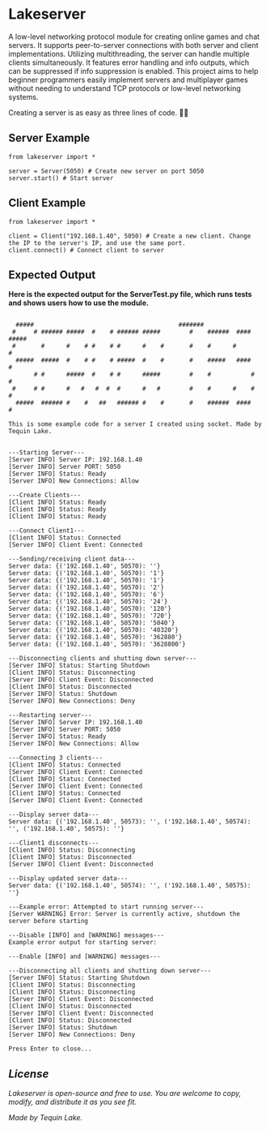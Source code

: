 # Lakeserver

A low-level networking protocol module for creating online games and chat servers. It supports peer-to-server connections with both server and client implementations. Utilizing multithreading, the server can handle multiple clients simultaneously. It features error handling and info outputs, which can be suppressed if info suppression is enabled. This project aims to help beginner programmers easily implement servers and multiplayer games without needing to understand TCP protocols or low-level networking systems.

Creating a server is as easy as three lines of code. 💪💪

## Server Example
```
from lakeserver import *

server = Server(5050) # Create new server on port 5050
server.start() # Start server
```

## Client Example
```
from lakeserver import *

client = Client("192.168.1.40", 5050) # Create a new client. Change the IP to the server's IP, and use the same port.
client.connect() # Connect client to server
```

## Expected Output
**Here is the expected output for the ServerTest.py file, which runs tests and shows users how to use the module.**
```

  #####                                        #######
 #     # ###### #####  #    # ###### #####        #    ######  ####  #####
 #       #      #    # #    # #      #    #       #    #      #        #
  #####  #####  #    # #    # #####  #    #       #    #####   ####    #
       # #      #####  #    # #      #####        #    #           #   #
 #     # #      #   #   #  #  #      #   #        #    #      #    #   #
  #####  ###### #    #   ##   ###### #    #       #    ######  ####    #

This is some example code for a server I created using socket. Made by Tequin Lake.


---Starting Server---
[Server INFO] Server IP: 192.168.1.40
[Server INFO] Server PORT: 5050
[Server INFO] Status: Ready
[Server INFO] New Connections: Allow

---Create Clients---
[Client INFO] Status: Ready
[Client INFO] Status: Ready
[Client INFO] Status: Ready

---Connect Client1---
[Client INFO] Status: Connected
[Server INFO] Client Event: Connected

---Sending/receiving client data---
Server data: {('192.168.1.40', 50570): ''}
Server data: {('192.168.1.40', 50570): '1'}
Server data: {('192.168.1.40', 50570): '1'}
Server data: {('192.168.1.40', 50570): '2'}
Server data: {('192.168.1.40', 50570): '6'}
Server data: {('192.168.1.40', 50570): '24'}
Server data: {('192.168.1.40', 50570): '120'}
Server data: {('192.168.1.40', 50570): '720'}
Server data: {('192.168.1.40', 50570): '5040'}
Server data: {('192.168.1.40', 50570): '40320'}
Server data: {('192.168.1.40', 50570): '362880'}
Server data: {('192.168.1.40', 50570): '3628800'}

---Disconnecting clients and shutting down server---
[Server INFO] Status: Starting Shutdown
[Client INFO] Status: Disconnecting
[Server INFO] Client Event: Disconnected
[Client INFO] Status: Disconnected
[Server INFO] Status: Shutdown
[Server INFO] New Connections: Deny

---Restarting server---
[Server INFO] Server IP: 192.168.1.40
[Server INFO] Server PORT: 5050
[Server INFO] Status: Ready
[Server INFO] New Connections: Allow

---Connecting 3 clients---
[Client INFO] Status: Connected
[Server INFO] Client Event: Connected
[Client INFO] Status: Connected
[Server INFO] Client Event: Connected
[Client INFO] Status: Connected
[Server INFO] Client Event: Connected

---Display server data---
Server data: {('192.168.1.40', 50573): '', ('192.168.1.40', 50574): '', ('192.168.1.40', 50575): ''}

---Client1 disconnects---
[Client INFO] Status: Disconnecting
[Client INFO] Status: Disconnected
[Server INFO] Client Event: Disconnected

---Display updated server data---
Server data: {('192.168.1.40', 50574): '', ('192.168.1.40', 50575): ''}

---Example error: Attempted to start running server---
[Server WARNING] Error: Server is currently active, shutdown the server before starting

---Disable [INFO] and [WARNING] messages---
Example error output for starting server:

---Enable [INFO] and [WARNING] messages---

---Disconnecting all clients and shutting down server---
[Server INFO] Status: Starting Shutdown
[Client INFO] Status: Disconnecting
[Client INFO] Status: Disconnecting
[Server INFO] Client Event: Disconnected
[Client INFO] Status: Disconnected
[Server INFO] Client Event: Disconnected
[Client INFO] Status: Disconnected
[Server INFO] Status: Shutdown
[Server INFO] New Connections: Deny

Press Enter to close...
```

## *License*

*Lakeserver is open-source and free to use. You are welcome to copy, modify, and distribute it as you see fit.*

*Made by Tequin Lake.*
